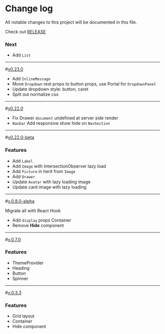 # Change log

All notable changes to this project will be documented in this file.

Check out [RELEASE](https://github.com/we-mak/w-design/releases)

### Next

- Add `List`

---

<a name="0.23.0"></a>#[v0.23.0]()

- Add `InlineMessage`
- Move `Dropdown` rest props to button props, use Portal for `DropdownPanel`
- Update dropdown style: button, caret
- Split out normalize css

---

<a name="0.22.0"></a>#[v0.22.0]()

- Fix Drawer `document` undefined at server side render
- `Navbar` Add responsive show hide on `NavSection`

---

<a name="0.22.0-beta"></a>#[v0.22.0-beta]()

### Features

- Add `Label`
- Add `Image` with IntersectionObserver lazy load
- Add `Picture` in herit from `Image`
- Add `Drawer`
- Update `Avatar` with lazy loading image
- Update card image with lazy loading

---

<a name="0.8.0-alpha"></a>#[v.0.8.0-alpha]()

Migrate all with React Hook

- Add `display` props Container
- Remove **Hide** component

---

<a name="0.7.0"></a>#[v.0.7.0]()

### Features

- ThemeProvider
- Heading
- Button
- Spinner

---

<a name="0.3.3"></a> #[v.0.3.3](https://github.com/we-mak/w-design/compare/hotfix/0.3.2...master)

### Features

- Grid layout
- Container
- Hide component
